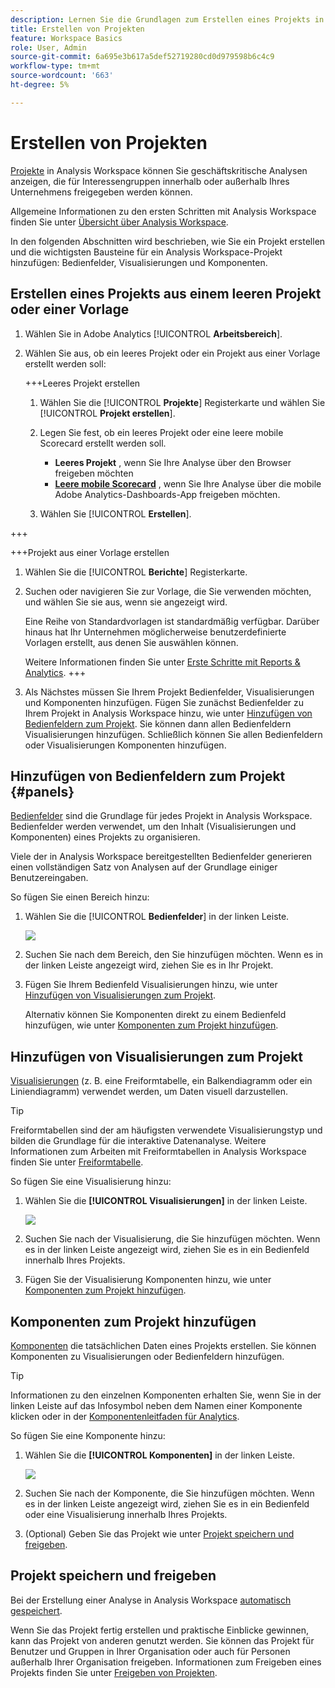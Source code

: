 ```yaml
---
description: Lernen Sie die Grundlagen zum Erstellen eines Projekts in Analysis Workspace kennen
title: Erstellen von Projekten
feature: Workspace Basics
role: User, Admin
source-git-commit: 6a695e3b617a5def52719280cd0d979598b6c4c9
workflow-type: tm+mt
source-wordcount: '663'
ht-degree: 5%

---
```


# Erstellen von Projekten

[Projekte](/help/analyze/analysis-workspace/build-workspace-project/freeform-overview.md) in Analysis Workspace können Sie geschäftskritische Analysen anzeigen, die für Interessengruppen innerhalb oder außerhalb Ihres Unternehmens freigegeben werden können.

Allgemeine Informationen zu den ersten Schritten mit Analysis Workspace finden Sie unter [Übersicht über Analysis Workspace](/help/analyze/analysis-workspace/home.md).

In den folgenden Abschnitten wird beschrieben, wie Sie ein Projekt erstellen und die wichtigsten Bausteine für ein Analysis Workspace-Projekt hinzufügen: Bedienfelder, Visualisierungen und Komponenten.

## Erstellen eines Projekts aus einem leeren Projekt oder einer Vorlage

1. Wählen Sie in Adobe Analytics [!UICONTROL **Arbeitsbereich**].

1. Wählen Sie aus, ob ein leeres Projekt oder ein Projekt aus einer Vorlage erstellt werden soll:

   +++Leeres Projekt erstellen

   1. Wählen Sie die [!UICONTROL **Projekte**] Registerkarte und wählen Sie [!UICONTROL **Projekt erstellen**].

   1. Legen Sie fest, ob ein leeres Projekt oder eine leere mobile Scorecard erstellt werden soll.

      * **Leeres Projekt** , wenn Sie Ihre Analyse über den Browser freigeben möchten
      * [**Leere mobile Scorecard**](/help/analyze/mobile-app/curator.md) , wenn Sie Ihre Analyse über die mobile Adobe Analytics-Dashboards-App freigeben möchten.
   1. Wählen Sie [!UICONTROL **Erstellen**].

+++

   +++Projekt aus einer Vorlage erstellen

   1. Wählen Sie die [!UICONTROL **Berichte**] Registerkarte.

   1. Suchen oder navigieren Sie zur Vorlage, die Sie verwenden möchten, und wählen Sie sie aus, wenn sie angezeigt wird.

      Eine Reihe von Standardvorlagen ist standardmäßig verfügbar. Darüber hinaus hat Ihr Unternehmen möglicherweise benutzerdefinierte Vorlagen erstellt, aus denen Sie auswählen können.

      Weitere Informationen finden Sie unter [Erste Schritte mit Reports &amp; Analytics](/help/analyze/reports-analytics/getting-started.md).
+++

1. Als Nächstes müssen Sie Ihrem Projekt Bedienfelder, Visualisierungen und Komponenten hinzufügen. Fügen Sie zunächst Bedienfelder zu Ihrem Projekt in Analysis Workspace hinzu, wie unter [Hinzufügen von Bedienfeldern zum Projekt](#add-panels-to-the-project). Sie können dann allen Bedienfeldern Visualisierungen hinzufügen. Schließlich können Sie allen Bedienfeldern oder Visualisierungen Komponenten hinzufügen.

## Hinzufügen von Bedienfeldern zum Projekt {#panels}

[Bedienfelder](https://experienceleague.adobe.com/docs/analytics/analyze/analysis-workspace/panels/panels.html?lang=de) sind die Grundlage für jedes Projekt in Analysis Workspace. Bedienfelder werden verwendet, um den Inhalt (Visualisierungen und Komponenten) eines Projekts zu organisieren.

Viele der in Analysis Workspace bereitgestellten Bedienfelder generieren einen vollständigen Satz von Analysen auf der Grundlage einiger Benutzereingaben.

So fügen Sie einen Bereich hinzu:

1. Wählen Sie die [!UICONTROL **Bedienfelder**] in der linken Leiste.

   ![](assets/build-panels.png)

1. Suchen Sie nach dem Bereich, den Sie hinzufügen möchten. Wenn es in der linken Leiste angezeigt wird, ziehen Sie es in Ihr Projekt.

1. Fügen Sie Ihrem Bedienfeld Visualisierungen hinzu, wie unter [Hinzufügen von Visualisierungen zum Projekt](#add-visualizations-to-the-project).

   Alternativ können Sie Komponenten direkt zu einem Bedienfeld hinzufügen, wie unter [Komponenten zum Projekt hinzufügen](#add-components-to-the-project).

## Hinzufügen von Visualisierungen zum Projekt

[Visualisierungen](https://experienceleague.adobe.com/docs/analytics/analyze/analysis-workspace/visualizations/freeform-analysis-visualizations.html?lang=de) (z. B. eine Freiformtabelle, ein Balkendiagramm oder ein Liniendiagramm) verwendet werden, um Daten visuell darzustellen.

>[!TIP]
>
>Freiformtabellen sind der am häufigsten verwendete Visualisierungstyp und bilden die Grundlage für die interaktive Datenanalyse. Weitere Informationen zum Arbeiten mit Freiformtabellen in Analysis Workspace finden Sie unter [Freiformtabelle](/help/analyze/analysis-workspace/visualizations/freeform-table/freeform-table.md).

So fügen Sie eine Visualisierung hinzu:

1. Wählen Sie die **[!UICONTROL Visualisierungen]** in der linken Leiste.

   ![](assets/build-visualizations.png)

1. Suchen Sie nach der Visualisierung, die Sie hinzufügen möchten. Wenn es in der linken Leiste angezeigt wird, ziehen Sie es in ein Bedienfeld innerhalb Ihres Projekts.

1. Fügen Sie der Visualisierung Komponenten hinzu, wie unter [Komponenten zum Projekt hinzufügen](#add-components-to-the-project).

## Komponenten zum Projekt hinzufügen

[Komponenten](/help/analyze/analysis-workspace/components/analysis-workspace-components.md) die tatsächlichen Daten eines Projekts erstellen. Sie können Komponenten zu Visualisierungen oder Bedienfeldern hinzufügen.

>[!TIP]
>
>Informationen zu den einzelnen Komponenten erhalten Sie, wenn Sie in der linken Leiste auf das Infosymbol neben dem Namen einer Komponente klicken oder in der [Komponentenleitfaden für Analytics](/help/components/home.md).

So fügen Sie eine Komponente hinzu:

1. Wählen Sie die **[!UICONTROL Komponenten]** in der linken Leiste.

   ![](assets/build-components.png)

1. Suchen Sie nach der Komponente, die Sie hinzufügen möchten. Wenn es in der linken Leiste angezeigt wird, ziehen Sie es in ein Bedienfeld oder eine Visualisierung innerhalb Ihres Projekts.

1. (Optional) Geben Sie das Projekt wie unter [Projekt speichern und freigeben](#save-and-share-the-project).

## Projekt speichern und freigeben

Bei der Erstellung einer Analyse in Analysis Workspace [automatisch gespeichert](/help/analyze/analysis-workspace/build-workspace-project/save-projects.md).

Wenn Sie das Projekt fertig erstellen und praktische Einblicke gewinnen, kann das Projekt von anderen genutzt werden. Sie können das Projekt für Benutzer und Gruppen in Ihrer Organisation oder auch für Personen außerhalb Ihrer Organisation freigeben. Informationen zum Freigeben eines Projekts finden Sie unter [Freigeben von Projekten](/help/analyze/analysis-workspace/curate-share/share-projects.md).

